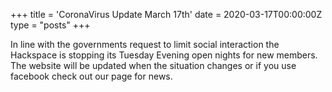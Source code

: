 +++
title = 'CoronaVirus Update March 17th'
date = 2020-03-17T00:00:00Z
type = "posts"
+++

In line with the governments request to limit social interaction the Hackspace is stopping its Tuesday Evening open
nights for new members. The website will be updated when the situation changes or if you use facebook check out our
page for news.
